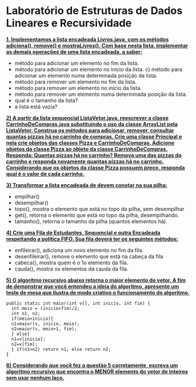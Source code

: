 # Laboratório de Estruturas de Dados Lineares e Recursividade

[**1. Implementamos a lista encadeada Livros.java, com os métodos adiciona(), remove() e mostraLivros(). Com base nesta lista, implementar as demais operações de uma lista encadeada, a saber:**](https://github.com/andreluis-git/Lab.-Estrutura-de-Dados/tree/main/exercicio1)
- método para adicionar um elemento no fim da lista. 
- método para adicionar um elemento no início da lista. c) método para adicionar um elemento numa determinada posição da lista. 
- método para remover um elemento no fim da lista. 
- método para remover um elemento no início da lista. 
- método para remover um elemento numa determinada posição da lista. 
- qual é o tamanho da lista? 
- a lista está vazia?

[**2) A partir da lista sequencial ListaVetor.java, reescrever a classe CarrinhoDeCompras.java substituindo o uso da classe ArrayList pela ListaVetor. Construa os métodos para adicionar, remover, consultar quantas pizzas há no carrinho de compras. Crie uma classe Principal e nela crie objetos das classes Pizza e CarrinhoDeCompras. Adicione objetos da classe Pizza ao objeto da classe CarrinhoDeCompras. Responda: Quantas pizzas há no carrinho? Remova uma das pizzas do carrinho e responda novamente quantas pizzas há no carrinho. Considerando que os objetos da classe Pizza possuem preço, responda qual é o valor de cada carrinho.**](https://github.com/andreluis-git/Lab.-Estrutura-de-Dados/tree/main/exercicio2)

[**3) Transformar a lista encadeada de devem constar na sua pilha:**](https://github.com/andreluis-git/Lab.-Estrutura-de-Dados/tree/main/exercicio3)
- empilhar()
- desempilhar() 
- topo(), mostra o elemento que está no topo da pilha, sem desempilhar 
- get(), retorna o elemento que está no topo da pilha, desempilhando. 
- tamanho(), retorna o tamanho da pilha (quantos elementos há). 

[**4) Crie uma Fila de Estudantes, Sequencial e outra Encadeada respeitando a política FIFO. Sua fila deverá ter os seguintes métodos:**](https://github.com/andreluis-git/Lab.-Estrutura-de-Dados/tree/main/exercicio4)
- enfileirar(), adiciona um novo elemento no fim da fila. 
- desenfileirar(), remove o elemento que está na cabeça da fila 
- cabeca(), mostra quem é o 1o elemento da fila. 
- cauda(), mostra os elementos da cauda da fila. 

[**5) O algoritmo recursivo abaixo retorna o maior elemento do vetor. A fim de demonstrar que você entendeu a ideia do algoritmo, apresente um teste de mesa que ilustra de modo criativo o funcionamento do algoritmo.**](https://github.com/andreluis-git/Lab.-Estrutura-de-Dados/tree/main/exercicio5)
```
public static int maior(int v[], int inicio, int fim) {
  int meio = (inicio+fim)/2; 
  int n1, n2;
  if(meio>inicio){ 
  n1=maior(v, inicio, meio); 
  n2=maior(v, meio+1, fim); 
  } else{
  n1=v[inicio]; 
  n2=v[fim];
  } if(n1>n2) return n1; else return n2;
} 
```

[**6) Considerando que você fez a questão 5 corretamente, escreva um algoritmo recursivo que encontra o MENOR elemento do vetor de inteiros sem usar nenhum laço.**](https://github.com/andreluis-git/Lab.-Estrutura-de-Dados/tree/main/exercicio6)
